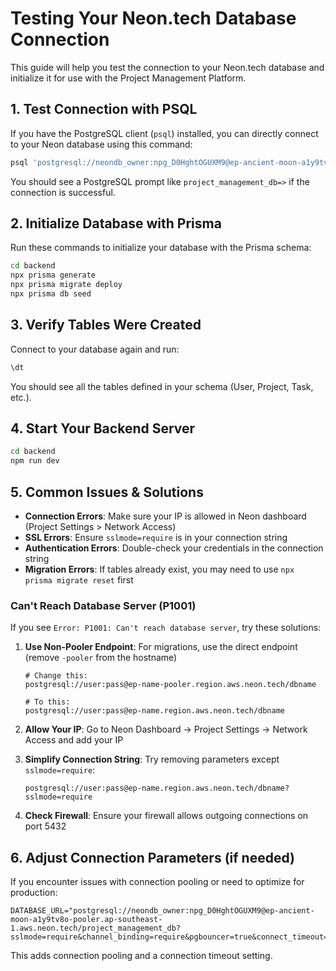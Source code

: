 # Testing Your Neon.tech Database Connection

This guide will help you test the connection to your Neon.tech database and initialize it for use with the Project Management Platform.

## 1. Test Connection with PSQL

If you have the PostgreSQL client (`psql`) installed, you can directly connect to your Neon database using this command:

```bash
psql 'postgresql://neondb_owner:npg_D0HghtOGUXM9@ep-ancient-moon-a1y9tv8o-pooler.ap-southeast-1.aws.neon.tech/project_management_db?sslmode=require&channel_binding=require'
```

You should see a PostgreSQL prompt like `project_management_db=>` if the connection is successful.

## 2. Initialize Database with Prisma

Run these commands to initialize your database with the Prisma schema:

```bash
cd backend
npx prisma generate
npx prisma migrate deploy
npx prisma db seed
```

## 3. Verify Tables Were Created

Connect to your database again and run:

```sql
\dt
```

You should see all the tables defined in your schema (User, Project, Task, etc.).

## 4. Start Your Backend Server

```bash
cd backend
npm run dev
```

## 5. Common Issues & Solutions

- **Connection Errors**: Make sure your IP is allowed in Neon dashboard (Project Settings > Network Access)
- **SSL Errors**: Ensure `sslmode=require` is in your connection string
- **Authentication Errors**: Double-check your credentials in the connection string
- **Migration Errors**: If tables already exist, you may need to use `npx prisma migrate reset` first

### Can't Reach Database Server (P1001)

If you see `Error: P1001: Can't reach database server`, try these solutions:

1. **Use Non-Pooler Endpoint**: For migrations, use the direct endpoint (remove `-pooler` from the hostname)
   ```
   # Change this:
   postgresql://user:pass@ep-name-pooler.region.aws.neon.tech/dbname
   
   # To this:
   postgresql://user:pass@ep-name.region.aws.neon.tech/dbname
   ```

2. **Allow Your IP**: Go to Neon Dashboard → Project Settings → Network Access and add your IP

3. **Simplify Connection String**: Try removing parameters except `sslmode=require`:
   ```
   postgresql://user:pass@ep-name.region.aws.neon.tech/dbname?sslmode=require
   ```

4. **Check Firewall**: Ensure your firewall allows outgoing connections on port 5432

## 6. Adjust Connection Parameters (if needed)

If you encounter issues with connection pooling or need to optimize for production:

```
DATABASE_URL="postgresql://neondb_owner:npg_D0HghtOGUXM9@ep-ancient-moon-a1y9tv8o-pooler.ap-southeast-1.aws.neon.tech/project_management_db?sslmode=require&channel_binding=require&pgbouncer=true&connect_timeout=10"
```

This adds connection pooling and a connection timeout setting.